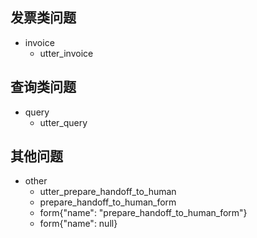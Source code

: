 ## 发票类问题
* invoice
  - utter_invoice

## 查询类问题
* query
  - utter_query

## 其他问题
* other
  - utter_prepare_handoff_to_human
  - prepare_handoff_to_human_form
  - form{"name": "prepare_handoff_to_human_form"}
  - form{"name": null}
